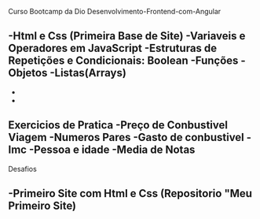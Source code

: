Curso Bootcamp da Dio Desenvolvimento-Frontend-com-Angular

-Html e Css (Primeira Base de Site)
-Variaveis e Operadores em JavaScript 
-Estruturas de Repetições e Condicionais: Boolean 
-Funções 
-Objetos
-Listas(Arrays)
-
-
-
Exercicios de Pratica
 -Preço de Conbustivel Viagem
 -Numeros Pares
 -Gasto de conbustivel 
 -Imc 
 -Pessoa e idade
 -Media de Notas
 -
 

Desafios 
 
 -Primeiro Site com Html e Css (Repositorio "Meu Primeiro Site)
 -